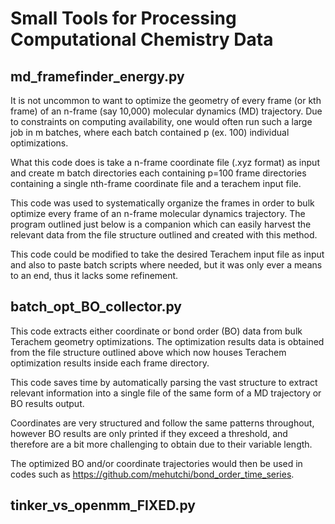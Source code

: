 # Small Tools for Processing Computational Chemistry Data

## md_framefinder_energy.py

It is not uncommon to want to optimize the geometry of every frame (or kth frame) of an n-frame (say 10,000) molecular dynamics (MD) trajectory. Due to constraints on computing availability, one would often run such a large job in m batches, where each batch contained p (ex. 100) individual optimizations.

What this code does is take a n-frame coordinate file (.xyz format) as input and create m batch directories each containing p=100 frame directories containing a single nth-frame coordinate file and a terachem input file.

This code was used to systematically organize the frames in order to bulk optimize every frame of an n-frame molecular dynamics trajectory. The program outlined just below is a companion which can easily harvest the relevant data from the file structure outlined and created with this method.

This code could be modified to take the desired Terachem input file as input and also to paste batch scripts where needed, but it was only ever a means to an end, thus it lacks some refinement.

## batch_opt_BO_collector.py 

This code extracts either coordinate or bond order (BO) data from bulk Terachem geometry optimizations. The optimization results data is obtained from the file structure outlined above which now houses Terachem optimization results inside each frame directory. 

This code saves time by automatically parsing the vast structure to extract relevant information into a single file of the same form of a MD trajectory or BO results output.

Coordinates are very structured and follow the same patterns throughout, however BO results are only printed if they exceed a threshold, and therefore are a bit more challenging to obtain due to their variable length.

The optimized BO and/or coordinate trajectories would then be used in codes such as https://github.com/mehutchi/bond_order_time_series.

## tinker_vs_openmm_FIXED.py



